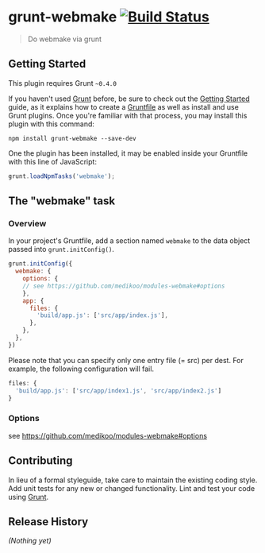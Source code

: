# grunt-webmake [![Build Status](https://travis-ci.org/sakatam/grunt-webmake.png)](https://travis-ci.org/sakatam/grunt-webmake)

> Do webmake via grunt

## Getting Started
This plugin requires Grunt `~0.4.0`

If you haven't used [Grunt](http://gruntjs.com/) before, be sure to check out the [Getting Started](http://gruntjs.com/getting-started) guide, as it explains how to create a [Gruntfile](http://gruntjs.com/sample-gruntfile) as well as install and use Grunt plugins. Once you're familiar with that process, you may install this plugin with this command:

```shell
npm install grunt-webmake --save-dev
```

One the plugin has been installed, it may be enabled inside your Gruntfile with this line of JavaScript:

```js
grunt.loadNpmTasks('webmake');
```

## The "webmake" task

### Overview
In your project's Gruntfile, add a section named `webmake` to the data object passed into `grunt.initConfig()`.

```js
grunt.initConfig({
  webmake: {
    options: {
    // see https://github.com/medikoo/modules-webmake#options
    },
    app: {
      files: {
        'build/app.js': ['src/app/index.js'],
      },
    },
  },
})
```

Please note that you can specify only one entry file (= src) per dest.
For example, the following configuration will fail.
```js
files: {
  'build/app.js': ['src/app/index1.js', 'src/app/index2.js']
}
```

### Options
see https://github.com/medikoo/modules-webmake#options

## Contributing
In lieu of a formal styleguide, take care to maintain the existing coding style. Add unit tests for any new or changed functionality. Lint and test your code using [Grunt](http://gruntjs.com/).

## Release History
_(Nothing yet)_

